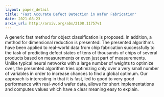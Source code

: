 ```yaml
---
layout: paper_detail
title: "Fast Accurate Defect Detection in Wafer Fabrication"
date: 2021-08-23
arxiv_url: http://arxiv.org/abs/2108.11757v1
---
```


A generic fast method for object classification is proposed. In addition, a method for dimensional reduction is presented. The presented algorithms have been applied to real-world data from chip fabrication successfully to the task of predicting defect states of tens of thousands of chips of several products based on measurements or even just part of measurements. Unlike typical neural networks with a large number of weights to optimize over, the presented algorithm tries optimizing only over a very small number of variables in order to increase chances to find a global optimum. Our approach is interesting in that it is fast, led to good to very good performance with real-world wafer data, allows for short implementations and computes values which have a clear meaning easy to explain.
